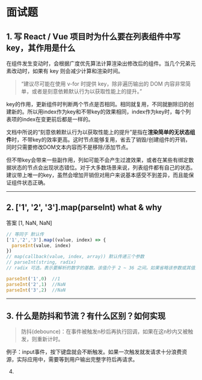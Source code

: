 # 面试题

## 1. 写 React / Vue 项目时为什么要在列表组件中写 key，其作用是什么

   在组件发生变动时，会根据广度优先算法计算渲染出修改后的组件。当几个兄弟元素改动时，如果有 key 则会减少计算和渲染时间。

   > “建议尽可能在使用 v-for 时提供 key，除非遍历输出的 DOM 内容非常简单，或者是刻意依赖默认行为以获取性能上的提升。”

   key的作用，更新组件时判断两个节点是否相同。相同就复用，不同就删除旧的创建新的。所以用index作为key和不带key的效果相同，index作为key时，每个列表项的index在变更前后都是一样的。

   文档中所说的“刻意依赖默认行为以获取性能上的提升”是指在**渲染简单的无状态组件**时，不带key的效率更高。这时节点能够复用，省去了销毁/创建组件的开销，同时只需要修改DOM文本内容而不是移除/添加节点。

   但不带key会带来一些副作用，列如可能不会产生过渡效果，或者在某些有绑定数据状态的节点会出现状态错位。对于大多数场景来说，列表组件都有自己的状态。建议带上唯一的key，虽然会增加开销但对用户来说基本感受不到差异，而且能保证组件状态正确。

-----

## 2. ['1', '2', '3'].map(parseInt) what & why

  答案 [1, NaN, NaN]

  ```js
  // 等同于 默认传
  ['1','2','3'].map((value, index) => {
    parseInt(value, index)
  })
  // map(callback(value, index, array)) 默认传递三个参数
  // parseInt(string, radix)
  // radix 可选。表示要解析的数字的基数。该值介于 2 ~ 36 之间。如果省略该参数或其值为 0，则数字将以 10 为基础来解析。如果它以 “0x” 或 “0X” 开头，将以 16 为基数。如果该参数小于 2 或者大于 36，则 parseInt() 将返回 NaN。

  parseInt('1',0)  //1
  parseInt('2',1)  //NaN
  parseInt('3',2)  //NaN

  ```

-----

## 3. 什么是防抖和节流？有什么区别？如何实现

  > 防抖(debounce)：在事件被触发n秒后再执行回调，如果在这n秒内又被触发，则重新计时。

  例子：input事件，按下键盘就会不断触发。如果一次触发就发请求十分浪费资源，实际应用中，需要等到用户输出完整字符后再请求。

4.